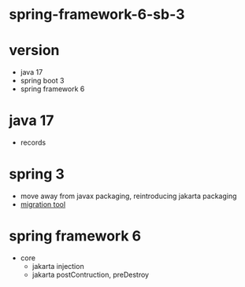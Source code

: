 # spring-framework-6-sb-3

# version
- java 17
- spring boot 3
- spring framework 6

# java 17
- records

# spring 3
- move away from javax packaging, reintroducing jakarta packaging
- [migration tool](https://github.com/spring-projects-experimental/spring-boot-migrator)

# spring framework 6
- core
  - jakarta injection
  - jakarta postContruction, preDestroy
